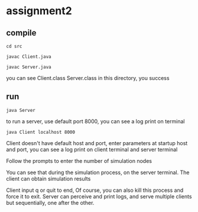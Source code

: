 # assignment2

## compile
```
cd src

javac Client.java

javac Server.java
```
you can see Client.class Server.class in this directory, you success

## run
```
java Server
```
to run a server, use default port 8000, 
you can see a log print on terminal

```
java Client localhost 8000
```

Client doesn't have default host and port, enter parameters at startup host and port,
you can see a log print on client terminal and server terminal

Follow the prompts to enter the number of simulation nodes

You can see that during the simulation process, on the server terminal.
The client can obtain simulation results

Client input q or quit to end, Of course, you can also kill this process and force it to exit.
Server can perceive and print logs, and serve multiple clients but sequentially, one after the other.